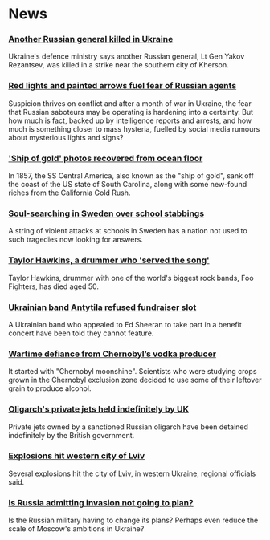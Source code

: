 # News
### [Another Russian general killed in Ukraine](https://www.bbc.com/news/world-europe-60807538)
Ukraine's defence ministry says another Russian general, Lt Gen Yakov Rezantsev, was killed in a strike near the southern city of Kherson. 
### [Red lights and painted arrows fuel fear of Russian agents](https://www.bbc.com/news/world-60879945)
Suspicion thrives on conflict and after a month of war in Ukraine, the fear that Russian saboteurs may be operating is hardening into a certainty. But how much is fact, backed up by intelligence reports and arrests, and how much is something closer to mass hysteria, fuelled by social media rumours about mysterious lights and signs?
### ['Ship of gold' photos recovered from ocean floor](https://www.bbc.com/news/world-us-canada-60866212)
In 1857, the SS Central America, also known as the "ship of gold", sank off the coast of the US state of South Carolina, along with some new-found riches from the California Gold Rush. 
### [Soul-searching in Sweden over school stabbings](https://www.bbc.com/news/world-europe-60867754)
A string of violent attacks at schools in Sweden has a nation not used to such tragedies now looking for answers.
### [Taylor Hawkins, a drummer who 'served the song'](https://www.bbc.com/news/in-pictures-60885675)
Taylor Hawkins, drummer with one of the world's biggest rock bands, Foo Fighters, has died aged 50.
### [Ukrainian band Antytila refused fundraiser slot](https://www.bbc.com/news/uk-england-birmingham-60885635)
A Ukrainian band who appealed to Ed Sheeran to take part in a benefit concert have been told they cannot feature.
### [Wartime defiance from Chernobyl’s vodka producer](https://www.bbc.com/news/science-environment-60879025)
It started with "Chernobyl moonshine". Scientists who were studying crops grown in the Chernobyl exclusion zone decided to use some of their leftover grain to produce alcohol. 
### [Oligarch's private jets held indefinitely by UK](https://www.bbc.com/news/uk-60886181)
Private jets owned by a sanctioned Russian oligarch have been detained indefinitely by the British government. 
### [Explosions hit western city of Lviv](https://www.bbc.com/news/world-europe-60887974)
Several explosions hit the city of Lviv, in western Ukraine, regional officials said.
### [Is Russia admitting invasion not going to plan?](https://www.bbc.com/news/world-europe-60882156)
Is the Russian military having to change its plans? Perhaps even reduce the scale of Moscow's ambitions in Ukraine?
